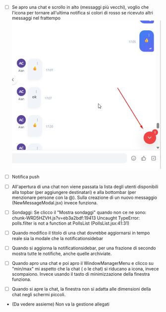 - [ ] Se apro una chat e scrollo in alto (messaggi più vecchi), voglio che l'icona per tornare all'ultima notifica si colori di rosso se ricevuto altri messaggi nel frattempo
![alt text](image-1.png)

- [ ] Notifica push

- [ ] All'apertura di una chat non viene passata la lista degli utenti disponibili alla topbar (per aggiungere destinatari) e alla bottombar (per menzionare persone con la @). Sulla creazione di un nuovo messaggio (NewMessageModal.jsx) invece funziona.

- [ ] Sondaggi: Se clicco il "Mostra sondaggi" quando non ce ne sono: chunk-WRD5HZVH.js?v=eb3a2bdf:19413 Uncaught TypeError: polls.filter is not a function at PollsList (PollsList.jsx:41:31)

- [ ] Quando modifico il titolo di una chat dovrebbe aggiornarsi in tempo reale sia la modale che la notificationsidebar

- [ ] Quando si aggiorna la notificationsidebar, per una frazione di secondo mostra tutte le notifiche, anche quelle archiviate.

- [ ] Quando apro una chat e poi apro il WindowManagerMenu e clicco su "min/max" mi aspetto che la chat ( o le chat) si riducano a icona, invece scompaiono. Invece usando il tasto di minimizzazione della finestra funziona.

- [ ] Quando si apre la chat, la finestra non si adatta alle dimensioni della chat negli schermi piccoli.

- (Da vedere assieme) Non va la gestione allegati